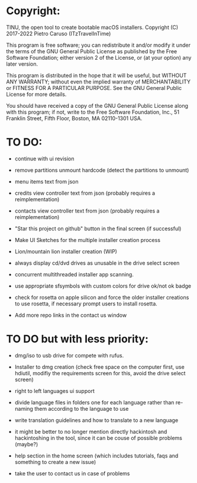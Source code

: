 # Copyright:
TINU, the open tool to create bootable macOS installers.
Copyright (C) 2017-2022 Pietro Caruso (ITzTravelInTime)

This program is free software; you can redistribute it and/or modify
it under the terms of the GNU General Public License as published by
the Free Software Foundation; either version 2 of the License, or
(at your option) any later version.

This program is distributed in the hope that it will be useful,
but WITHOUT ANY WARRANTY; without even the implied warranty of
MERCHANTABILITY or FITNESS FOR A PARTICULAR PURPOSE. See the
GNU General Public License for more details.

You should have received a copy of the GNU General Public License along
with this program; if not, write to the Free Software Foundation, Inc.,
51 Franklin Street, Fifth Floor, Boston, MA 02110-1301 USA.

# TO DO:
- continue with ui revision

- remove partitions unmount hardcode (detect the partitions to unmount)

- menu items text from json

- credits view controller text from json (probably requires a reimplementation)

- contacts view controller text from json (probably requires a reimplementation)

- "Star this project on github" button in the final screen (if successful)

- Make UI Sketches for the multiple installer creation process

- Lion/mountain lion installer creation (WIP)

- always display cd/dvd drives as unusable in the drive select screen 

- concurrent multithreaded installer app scanning.

- use appropriate sfsymbols with custom colors for drive ok/not ok badge

- check for rosetta on apple silicon and force the older installer creations to use rosetta, if necessary prompt users to install rosetta.

- Add more repo links in the contact us window

# TO DO but with less priority:

- dmg/iso to usb drive for compete with rufus.

- Installer to dmg creation (check free space on the computer first, use hdiutil, modifiy the requirements screen for this, avoid the drive select screen)

- right to left languages ui support 

- divide language files in folders one for each language rather than re-naming them according to the language to use

- write translation guidelines and how to translate to a new language

- it might be better to no longer mention directly hackintosh and hackintoshing in the tool, since it can be couse of possible problems (maybe?)

- help section in the home screen (which includes tutorials, faqs and something to create a new issue)

- take the user to contact us in case of problems

